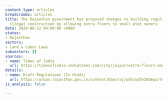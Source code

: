 ```yaml
---
content_type: articles
breadcrumbs: articles
title: The Rajasthan government has proposed changes to building regulations to curb
  illegal construction by allowing extra floors to small plot owners
date: 2020-08-12 04:00:00 +0000
states:
- Rajasthan
sectors:
- Land & Labor Laws
subsectors: []
sources:
- name: Times of India
  url: https://timesofindia.indiatimes.com/city/jaipur/extra-floors-and-smaller-farm-houses-to-boost-govt-revenue/articleshow/77402764.cms
details:
- name: Draft Regulations (In Hindi)
  url: https://urban.rajasthan.gov.in/content/dam/raj/udh/udh%20department/pdf/News/PROPOSED%20RAJASTHAN%20URBAN%20AREAS%20BUILDING%20BYELAWS-2020%20%20Draft-VIII_28-07-2020_.pdf
is_analysis: false

---
```

